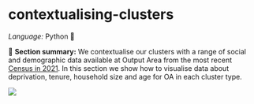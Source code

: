 # contextualising-clusters

*Language:* Python 🐍

📌 **Section summary:** We contextualise our clusters with a range of social and demographic data available at Output Area from the most recent [Census in 2021](https://www.ons.gov.uk/census). In this section we show how to visualise data about deprivation, tenure, household size and age for OA in each cluster type.

<img src= "https://github.com/user-attachments/assets/9942b6b9-9df6-495f-9f15-e9dc7338f678" >


